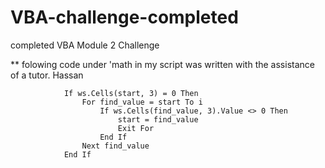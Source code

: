# VBA-challenge-completed
completed VBA Module 2 Challenge


** folowing code under 'math in my script was written with the assistance of a tutor. Hassan

                If ws.Cells(start, 3) = 0 Then
                    For find_value = start To i
                        If ws.Cells(find_value, 3).Value <> 0 Then
                            start = find_value
                            Exit For
                        End If
                    Next find_value
                End If
